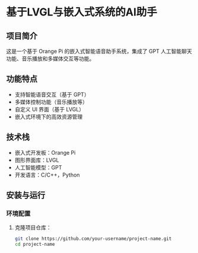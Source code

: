 # 基于LVGL与嵌入式系统的AI助手

## 项目简介
这是一个基于 Orange Pi 的嵌入式智能语音助手系统，集成了 GPT 人工智能聊天功能、音乐播放和多媒体交互等功能。

## 功能特点
- 支持智能语音交互（基于 GPT）
- 多媒体控制功能（音乐播放等）
- 自定义 UI 界面（基于 LVGL）
- 嵌入式环境下的高效资源管理

## 技术栈
- 嵌入式开发板：Orange Pi
- 图形界面库：LVGL
- 人工智能模型：GPT
- 开发语言：C/C++，Python

## 安装与运行
### 环境配置
1. 克隆项目仓库：
   ```bash
   git clone https://github.com/your-username/project-name.git
   cd project-name
